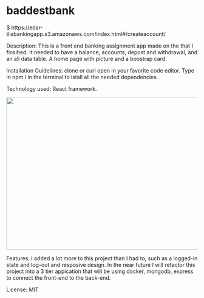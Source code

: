 <h1> baddestbank</h1> 
$ https://edar-tlisbankingapp.s3.amazonaws.com/index.html#/createaccount/
  <p>Description: This is a front end banking assignment app made on the that I finsihed. It needed to have a balance, accounts, depost and withdrawal, and an all data table. A home page with picture and a boostrap card.</p>   
    <p>Installation Guidelines: clone or curl open in your favorite code editor. Type in npm i in the terminal to istall all the needed dependencies.</p>
    <p>Technology used: React framework.</p> 
    <img style="width:600px ; height:400px" src="https://user-images.githubusercontent.com/108901257/227074638-3be947d0-5e97-412a-9ce0-2c3d5dea3e85.png">
    </img>
    <p>Features: I added a lot more to this project than I had to, such as a logged-in state and log-out and resposive design. In the near future I will refactor this project into a 3 tier appication that will be using docker, mongodb, express to connect the front-end to the back-end. </p>
    <p>License: MIT</p>
